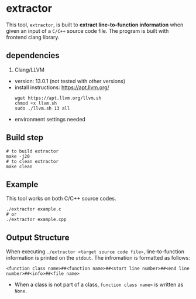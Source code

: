 # extractor
This tool, ``extractor``, is built to **extract line-to-function information** when given an input of a ``C/C++`` source code file. The program is built with frontend clang library.


## dependencies
1. Clang/LLVM
  * version: 13.0.1 (not tested with other versions)
  * install instructions: https://apt.llvm.org/
    ```
    wget https://apt.llvm.org/llvm.sh
    chmod +x llvm.sh
    sudo ./llvm.sh 13 all
    ```
  * environment settings needed


## Build step
```
# to build extractor
make -j20
# to clean extractor
make clean
```


## Example
This tool works on both C/C++ source codes.
```
./extractor example.c
# or
./extractor example.cpp
```


## Output Structure
When executing ``./extractor <target source code file>``, line-to-function information is printed on the ``stdout``. The infromation is formatted as follows:
```
<function class name>##<function name>##<start line number>##<end line number>##<info>##<file name>
```
* When a class is not part of a class, ``function class name>`` is written as ``None``.


